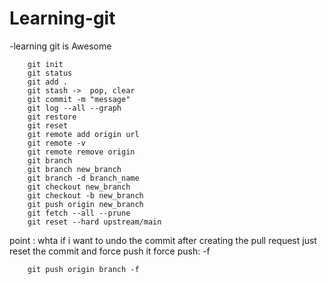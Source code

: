 # Learning-git
-learning git is Awesome
```console
    git init
    git status
    git add .
    git stash ->  pop, clear
    git commit -m "message"
    git log --all --graph
    git restore 
    git reset
    git remote add origin url
    git remote -v
    git remote remove origin
    git branch 
    git branch new_branch
    git branch -d branch_name 
    git checkout new_branch 
    git checkout -b new_branch
    git push origin new_branch
    git fetch --all --prune
    git reset --hard upstream/main

```
point :
whta if i want to undo the commit after creating the pull request
    just reset the commit and force push it 
    force push: -f
```console
    git push origin branch -f
```